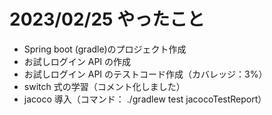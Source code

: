 # 2023/02/25 やったこと

- Spring boot (gradle)のプロジェクト作成
- お試しログイン API の作成
- お試しログイン API のテストコード作成（カバレッジ：3%）
- switch 式の学習（コメント化しました）
- jacoco 導入（コマンド： ./gradlew test jacocoTestReport）

